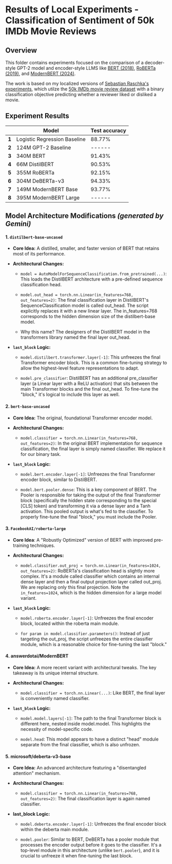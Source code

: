 # Results of Local Experiments - Classification of Sentiment of 50k IMDb Movie Reviews 


## Overview

This folder contains experiments focused on the comparison of a decoder-style GPT-2 model and encoder-style LLMS like [BERT (2018)](https://arxiv.org/abs/1810.04805), [RoBERTa (2019)](https://arxiv.org/abs/1907.11692), and [ModernBERT (2024)](https://arxiv.org/abs/2412.13663).

The work is based on my localized versions of [Sebastian Raschka's experiments](https://github.com/rasbt/LLMs-from-scratch/tree/main/ch06/03_bonus_imdb-classification), which utilze the [50k IMDb movie review dataset](https://ai.stanford.edu/~amaas/data/sentiment/) with a binary classification objective predicting whether a reviewer liked or disliked a movie.


## Experiment Results

|       | Model                        | Test accuracy |
| ----- | ---------------------------- | ------------- |
| **1** | Logistic Regression Baseline | 88.77%        |
| **2** | 124M GPT-2 Baseline          | ------        |
| **3** | 340M BERT                    | 91.43%        |
| **4** | 66M DistilBERT               | 90.53%        |
| **5** | 355M RoBERTa                 | 92.15%        |
| **6** | 304M DeBERTa-v3              | 94.33%        |
| **7** | 149M ModernBERT Base         | 93.77%        |
| **8** | 395M ModernBERT Large        | ------        |


## Model Architecture Modifications _(generated by Gemini)_


#### 1. `distilbert-base-uncased`

- **Core Idea:** A distilled, smaller, and faster version of BERT that retains most of its performance.

- **Architectural Changes:**

    - `model = AutoModelForSequenceClassification.from_pretrained(...)`: This loads the DistilBERT architecture with a pre-defined sequence classification head.

    - `model.out_head = torch.nn.Linear(in_features=768, out_features=2)`: The final classification layer in DistilBERT's SequenceClassification model is called out_head. The script explicitly replaces it with a new linear layer. The in_features=768 corresponds to the hidden dimension size of the distilbert-base model.

    - Why this name? The designers of the DistilBERT model in the transformers library named the final layer out_head.

- **`last_block` Logic:**

    - `model.distilbert.transformer.layer[-1]`: This unfreezes the final Transformer encoder block. This is a common fine-tuning strategy to allow the highest-level feature representations to adapt.

    - `model.pre_classifier`: DistilBERT has an additional pre_classifier layer (a Linear layer with a ReLU activation) that sits between the main Transformer blocks and the final out_head. To fine-tune the "block," it's logical to include this layer as well.

#### 2. `bert-base-uncased`

 - **Core Idea:** The original, foundational Transformer encoder model.

- **Architectural Changes:**

    - `model.classifier = torch.nn.Linear(in_features=768, out_features=2)`: In the original BERT implementation for sequence classification, the final layer is simply named classifier. We replace it for our binary task.

- **`last_block` Logic:**

    - `model.bert.encoder.layer[-1]`: Unfreezes the final Transformer encoder block, similar to DistilBERT.

    - `model.bert.pooler.dense`: This is a key component of BERT. The Pooler is responsible for taking the output of the final Transformer block (specifically the hidden state corresponding to the special [CLS] token) and transforming it via a dense layer and a Tanh activation. This pooled output is what's fed to the classifier. To properly fine-tune the final "block," you must include the Pooler.

#### 3. `FacebookAI/roberta-large`

- **Core Idea**: A "Robustly Optimized" version of BERT with improved pre-training techniques.

- **Architectural Changes:**

    - `model.classifier.out_proj = torch.nn.Linear(in_features=1024, out_features=2)`: RoBERTa's classification head is slightly more complex. It's a module called classifier which contains an internal dense layer and then a final output projection layer called out_proj. We are replacing only this final projection. Note the `in_features=1024`, which is the hidden dimension for a large model variant.

- **`last_block` Logic:**

    - `model.roberta.encoder.layer[-1]`: Unfreezes the final encoder block, located within the roberta main module.

    - `for param in model.classifier.parameters()`: Instead of just targeting the out_proj, the script unfreezes the entire classifier module, which is a reasonable choice for fine-tuning the last "block."

#### 4. answerdotai/ModernBERT

- **Core Idea:** A more recent variant with architectural tweaks. The key takeaway is its unique internal structure.

- **Architectural Changes:**

    - `model.classifier = torch.nn.Linear(...)`: Like BERT, the final layer is conveniently named classifier.

- **`last_block` Logic:**

    - `model.model.layers[-1]`: The path to the final Transformer block is different here, nested inside model.model. This highlights the necessity of model-specific code.

    - `model.head`: This model appears to have a distinct "head" module separate from the final classifier, which is also unfrozen.

#### 5. microsoft/deberta-v3-base

- **Core Idea:** An advanced architecture featuring a "disentangled attention" mechanism.

- **Architectural Changes:**

    - `model.classifier = torch.nn.Linear(in_features=768, out_features=2)`: The final classification layer is again named classifier.

- **last_block Logic:**

    - `model.deberta.encoder.layer[-1]`: Unfreezes the final encoder block within the deberta main module.

    - `model.pooler`: Similar to BERT, DeBERTa has a pooler module that processes the encoder output before it goes to the classifier. It's a top-level module in this architecture (unlike `bert.pooler`), and it is crucial to unfreeze it when fine-tuning the last block.

